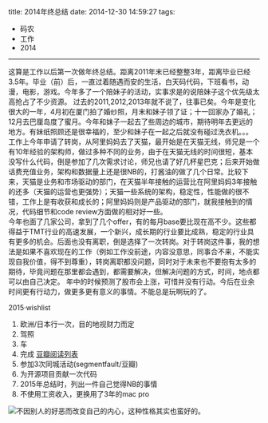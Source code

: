 title: 2014年终总结
date: 2014-12-30 14:59:27
tags:
- 码农
- 工作
- 2014

---
这算是工作以后第一次做年终总结。距离2011年末已经整整3年，距离毕业已经3.5年。毕业（前）后，一直过着随遇而安的生活，白天码代码，下班看书，动漫，电影，游戏。今年多了一个陪妹子的活动，实事求是的说陪妹子这个优先级太高抢占了不少资源。
过去的2011,2012,2013年就不说了，往事已矣。今年是变化很大的一年，4月初在厦门拍了婚纱照，月末和妹子领了证；十一回家办了婚礼；12月去巴厘岛度了蜜月。今年和妹子一起去了些周边的城市，期待明年去更远的地方。有妹纸照顾还是很幸福的，至少和妹子在一起之后就没有碰过洗衣机。。。  
工作上今年申请了转岗，从阿里妈妈去了天猫，最开始是在天猫无线，师兄是一个有10年经验的架构师，做过多种不同的业务，由于在天猫无线的时间很短，基本没写什么代码，倒是参加了几次需求讨论，师兄也请了好几杯星巴克；后来开始做话费充值业务，架构和数据量上还是很NB的，打酱油的做了几个日常。比较下来，天猫是业务和市场驱动的部门，在天猫半年接触的运营比在阿里妈妈3年接触的还多（天猫的运营也更强势）；天猫一些系统的架构，稳定性，性能做的很不错，工作上是有收获和成长的；阿里妈妈则是产品驱动的部门，就我接触到的情况，代码细节和code review方面做的相对好一些。  
今年也面了几家公司，拿到了几个offer，有的每月base要比现在高不少。这些都得益于TMT行业的高速发展，一个新兴，成长期的行业要比成熟，稳定的行业具有更多的机会。后面也没有离职，倒是选择了一次转岗。对于转岗这件事，我的想法是如果不喜欢现在的工作（例如工作没前途，内容没意思，同事合不来，不能实现自我价值，得不到尊重），转岗离职都没问题，同时对于未来也不要抱有太多的期待，毕竟问题在那里都会遇到，都需要解决，但解决问题的方式，时间，地点都可以由自己决定。
年中的时候预测了股市会上涨，可惜并没有行动。今后在业余时间更有行动力，做更多更有意义的事情。不能总是玩啊玩的了。  

2015·wishlist

1. 欧洲/日本行一次，目的地视财力而定
2. 驾照
3. 车
4. 完成 [豆瓣阅读列表](http://book.douban.com/people/49806902/wish)
5. 参加3次同城活动(segmentfault/豆瓣)
6. 为开源项目贡献一次代码
7. 2015年总结时，列出一件自己觉得NB的事情
8. 不使用工资收入，更换用了3年的mac pro

![不因别人的好恶而改变自己的内心，这种性格其实也蛮好的。](http://hexo-tuchuan.qiniudn.com/saber.jpg?imageView/1/w/670/h/900)

